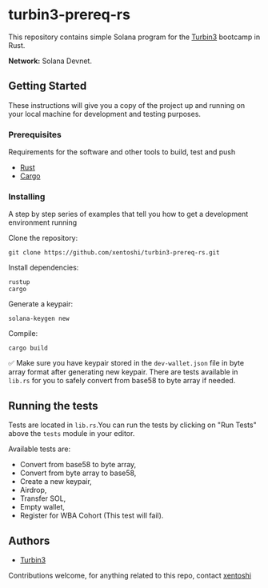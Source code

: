 # turbin3-prereq-rs

This repository contains simple Solana program for the [Turbin3](https://turbin3.com/)  bootcamp in Rust.

**Network:** Solana Devnet.

## Getting Started

These instructions will give you a copy of the project up and running on
your local machine for development and testing purposes. 

### Prerequisites

Requirements for the software and other tools to build, test and push 
- [Rust](https://www.rust-lang.org/tools/install)
- [Cargo](https://doc.rust-lang.org/cargo/getting-started/installation.html)

### Installing

A step by step series of examples that tell you how to get a development
environment running

Clone the repository:

    git clone https://github.com/xentoshi/turbin3-prereq-rs.git

Install dependencies:

    rustup
    cargo

Generate a keypair: 

    solana-keygen new

Compile: 

    cargo build

✅ Make sure you have keypair stored in the `dev-wallet.json` file in byte array format after generating new keypair. There are tests available in `lib.rs` for you to safely convert from base58 to byte array if needed. 

## Running the tests

Tests are located in `lib.rs`.You can run the tests by clicking on "Run Tests" above the `tests` module in your editor. 

Available tests are:
- Convert from base58 to byte array,
- Convert from byte array to base58,
- Create a new keypair,
- Airdrop,
- Transfer SOL,
- Empty wallet,
- Register for WBA Cohort (This test will fail).

## Authors

  - [Turbin3](https://turbin3.com/) 

Contributions welcome, for anything related to this repo, contact [xentoshi](https://x.com/xentoshi)
